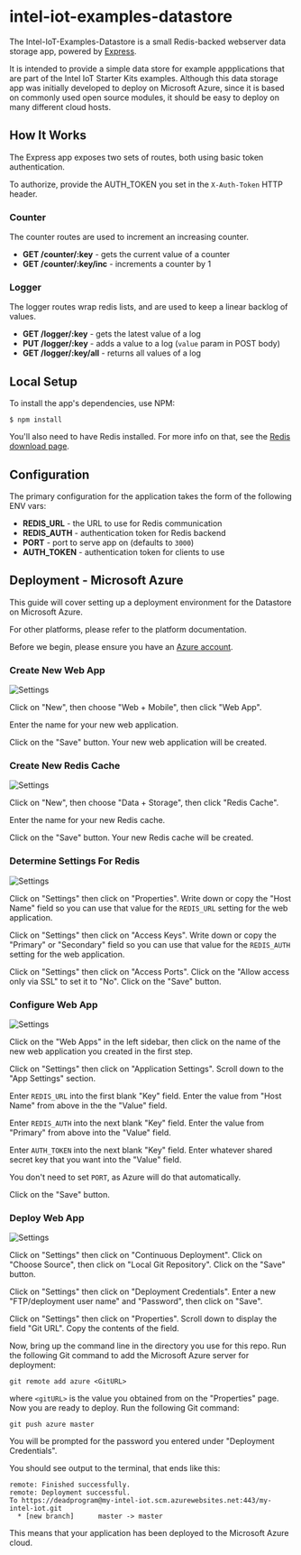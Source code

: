 # intel-iot-examples-datastore

The Intel-IoT-Examples-Datastore is a small Redis-backed webserver data storage app, powered by [Express][].

It is intended to provide a simple data store for example appplications that are part of the Intel IoT Starter Kits examples. Although this data storage app was initially developed to deploy on Microsoft Azure, since it is based on commonly used open source modules, it should be easy to deploy on many different cloud hosts.

[Express]: https://github.com/strongloop/express

## How It Works

The Express app exposes two sets of routes, both using basic token authentication.

To authorize, provide the AUTH_TOKEN you set in the `X-Auth-Token` HTTP header.

### Counter

The counter routes are used to increment an increasing counter.

- **GET /counter/:key** - gets the current value of a counter
- **GET /counter/:key/inc** - increments a counter by 1

### Logger

The logger routes wrap redis lists, and are used to keep a linear backlog of values.

- **GET /logger/:key** - gets the latest value of a log
- **PUT /logger/:key** - adds a value to a log (`value` param in POST body)
- **GET /logger/:key/all** - returns all values of a log

## Local Setup

To install the app's dependencies, use NPM:

    $ npm install

You'll also need to have Redis installed.
For more info on that, see the [Redis download page](http://redis.io/download).

## Configuration

The primary configuration for the application takes the form of the following ENV vars:

- **REDIS_URL** - the URL to use for Redis communication
- **REDIS_AUTH** - authentication token for Redis backend
- **PORT** - port to serve app on (defaults to `3000`)
- **AUTH_TOKEN** - authentication token for clients to use

## Deployment  - Microsoft Azure

This guide will cover setting up a deployment environment for the Datastore on Microsoft Azure.

For other platforms, please refer to the platform documentation.

Before we begin, please ensure you have an [Azure account](https://portal.azure.com/signin/index).

### Create New Web App

![Settings](images/new-web-app.png)

Click on "New", then choose "Web + Mobile", then click "Web App".

Enter the name for your new web application.

Click on the "Save" button. Your new web application will be created.

### Create New Redis Cache

![Settings](images/new-redis-cache.png)

Click on "New", then choose "Data + Storage", then click "Redis Cache".

Enter the name for your new Redis cache.

Click on the "Save" button. Your new Redis cache will be created.

### Determine Settings For Redis

![Settings](images/redis-access-ports.png)

Click on "Settings" then click on "Properties". Write down or copy the "Host Name" field so you can use that value for the `REDIS_URL` setting for the web application.

Click on "Settings" then click on "Access Keys". Write down or copy the "Primary" or "Secondary" field so you can use that value for the `REDIS_AUTH` setting for the web application.

Click on "Settings" then click on "Access Ports". Click on the "Allow access only via SSL" to set it to "No". Click on the "Save" button.

### Configure Web App

![Settings](images/web-app-settings.png)

Click on the "Web Apps" in the left sidebar, then click on the name of the new web application you created in the first step.

Click on "Settings" then click on "Application Settings". Scroll down to the "App Settings" section.

Enter `REDIS_URL` into the first blank "Key" field. Enter the value from "Host Name" from above in the the "Value" field.

Enter `REDIS_AUTH` into the next blank "Key" field. Enter the value from "Primary" from above into the "Value" field.

Enter `AUTH_TOKEN` into the next blank "Key" field. Enter whatever shared secret key that you want into the "Value" field.

You don't need to set `PORT`, as Azure will do that automatically.

Click on the "Save" button.

### Deploy Web App

![Settings](images/new-deploy-credentials.png)

Click on "Settings" then click on "Continuous Deployment". Click on "Choose Source", then click on "Local Git Repository". Click on the "Save" button.

Click on "Settings" then click on "Deployment Credentials". Enter a new "FTP/deployment user name" and "Password", then click on "Save".

Click on "Settings" then click on "Properties". Scroll down to display the field "Git URL". Copy the contents of the field.

Now, bring up the command line in the directory you use for this repo. Run the following Git command to add the Microsoft Azure server for deployment:

    git remote add azure <GitURL>

where `<gitURL>` is the value you obtained from on the "Properties" page. Now you are ready to deploy. Run the following Git command:

    git push azure master

You will be prompted for the password you entered under "Deployment Credentials".

You should see output to the terminal, that ends like this:

    remote: Finished successfully.
    remote: Deployment successful.
    To https://deadprogram@my-intel-iot.scm.azurewebsites.net:443/my-intel-iot.git
      * [new branch]      master -> master

This means that your application has been deployed to the Microsoft Azure cloud.
